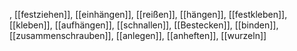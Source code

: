 , [[festziehen]], [[einhängen]], [[reißen]], [[hängen]], [[festkleben]], [[kleben]], [[aufhängen]], [[schnallen]], [[Bestecken]], [[binden]], [[zusammenschrauben]], [[anlegen]], [[anheften]], [[wurzeln]]